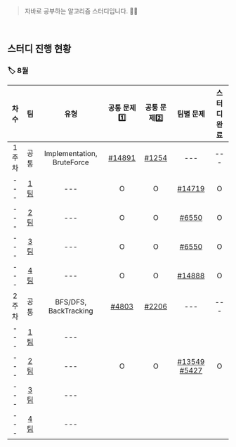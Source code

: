 <!-- 팀별 문제는 [[#번호]]() <- 이러한 형식으로 문제 추가해주기 !! -->
<!-- 팀별 차수, 유형 문항은 비워두기 -->
<!-- 공통 문제1️⃣, 공통 문제2️⃣, 스터디 완료 문항은 O/X로 표시 -->

>자바로 공부하는 알고리즘 스터디입니다. 🧑‍💻

</br>

<h2>스터디 진행 현황</h2>

<h3>🏷 8월</h3>

| 차수 | 팀 | 유형 | 공통 문제1️⃣ | 공통 문제2️⃣ | 팀별 문제 | 스터디 완료 |
| :--: | :--: | :--: | :--: | :--: | :--: | :--: |
| 1주차 | 공통 | Implementation, BruteForce | [#14891](https://www.acmicpc.net/problem/14891) | [#1254](https://www.acmicpc.net/problem/1254) | --- | --- |
| --- | [1팀](https://github.com/SSAFY8-Study/Java-Algorithm-Study/tree/1%EC%A1%B0) | --- | O | O | [#14719](https://www.acmicpc.net/problem/14719) | O |
| --- | [2팀](https://github.com/SSAFY8-Study/Java-Algorithm-Study/tree/2%EC%A1%B0) | --- | O | O | [#6550](https://www.acmicpc.net/problem/6550) | O |
| --- | [3팀](https://github.com/SSAFY8-Study/Java-Algorithm-Study/tree/3%EC%A1%B0) | --- | O | O | [#6550](https://www.acmicpc.net/problem/6550) | O |
| --- | [4팀](https://github.com/SSAFY8-Study/Java-Algorithm-Study/tree/4%EC%A1%B0) | --- | O | O | [#14888](https://www.acmicpc.net/problem/14888)| O |
| 2주차 | 공통 | BFS/DFS, BackTracking | [#4803](https://www.acmicpc.net/problem/4803) | [#2206](https://www.acmicpc.net/problem/2206) | --- | --- |
| --- | [1팀](https://github.com/SSAFY8-Study/Java-Algorithm-Study/tree/1%EC%A1%B0) | --- |  |  |  |  |
| --- | [2팀](https://github.com/SSAFY8-Study/Java-Algorithm-Study/tree/2%EC%A1%B0) | --- | O | O | [#13549](https://www.acmicpc.net/problem/13549) [#5427](https://www.acmicpc.net/problem/5427) | O |
| --- | [3팀](https://github.com/SSAFY8-Study/Java-Algorithm-Study/tree/3%EC%A1%B0) | --- |  |  | |  |
| --- | [4팀](https://github.com/SSAFY8-Study/Java-Algorithm-Study/tree/4%EC%A1%B0) | --- |  |  | |  |
